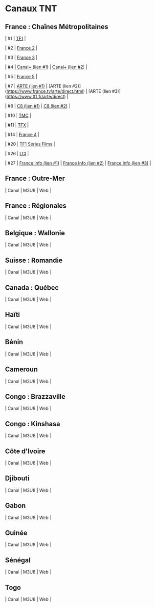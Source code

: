 # Canaux TNT

## France : Chaînes Métropolitaines

| #1 | [TF1](https://www.tf1.fr/tf1/direct) |

| #2 | [France 2](https://www.france.tv/france-2/direct.html) |

| #3 | [France 3](https://www.france.tv/france-3/direct.html) |

| #4 | [Canal+ (lien #1)](https://www.canalplus.com/live/?channel=601) | [Canal+ (lien #2)](https://www.dailymotion.com/video/x5gv6be&autoplay=1) | 

| #5 | [France 5](https://www.france.tv/france-5/direct.html) |

| #7 | [ARTE (lien #1)](https://www.arte.tv/fr/direct/) | [ARTE (lien #2)] (https://www.france.tv/arte/direct.html) | [ARTE (lien #3)] (https://www.tf1.fr/arte/direct) |

| #8 | [C8 (lien #1)](https://www.canalplus.com/live/?channel=450) | [C8 (lien #2)](https://www.dailymotion.com/video/x5gv5rr&autoplay=1) | 

| #10 | [TMC](https://www.tf1.fr/tmc/direct) |

| #11 | [TFX](https://www.tf1.fr/tfx/direct) |

| #14 | [France 4](https://www.france.tv/france-4/direct.html) |

| #20 | [TF1 Séries Films](https://www.tf1.fr/tf1-series-films/direct) |

| #26 | [LCI](https://www.tf1.fr/lci/direct) |

| #27 | [France Info (lien #1)](https://www.france.tv/franceinfo/direct.html) | [France Info (lien #2)](https://www.dailymotion.com/video/x4rdeu6) | [France Info (lien #3)](https://www.youtube.com/watch?v=Z-Nwo-ypKtM) |


## France : Outre-Mer

| Canal | M3U8 | Web |



## France : Régionales

| Canal | M3U8 | Web |



## Belgique : Wallonie

| Canal | M3U8 | Web |


## Suisse : Romandie

| Canal | M3U8 | Web |

## Canada : Québec

| Canal | M3U8 | Web |


## Haïti

| Canal | M3U8 | Web |


## Bénin

| Canal | M3U8 | Web |


## Cameroun

| Canal | M3U8 | Web |


## Congo : Brazzaville

| Canal | M3U8 | Web |


## Congo : Kinshasa

| Canal | M3U8 | Web |


## Côte d'Ivoire

| Canal | M3U8 | Web |


## Djibouti

| Canal | M3U8 | Web |


## Gabon

| Canal | M3U8 | Web |



## Guinée

| Canal | M3U8 | Web |


## Sénégal

| Canal | M3U8 | Web |


## Togo

| Canal | M3U8 | Web |
